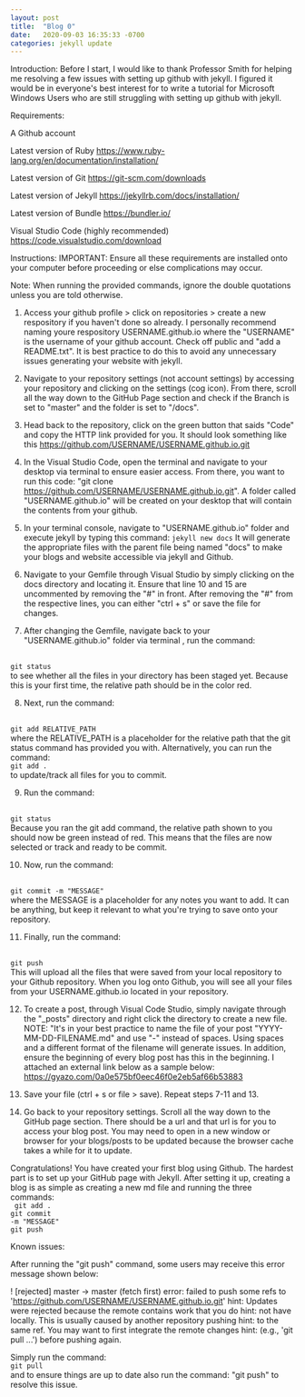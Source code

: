 ```yaml
---
layout: post
title:  "Blog 0"
date:   2020-09-03 16:35:33 -0700
categories: jekyll update
---
```


Introduction:
Before I start, I would like to thank Professor Smith for helping me resolving a few issues with setting up github with jekyll. I figured it would be in everyone's best interest for to write a tutorial for Microsoft Windows Users who are still struggling with setting up github with jekyll. 


Requirements:

A Github account

Latest version of Ruby
https://www.ruby-lang.org/en/documentation/installation/

Latest version of Git
https://git-scm.com/downloads

Latest version of Jekyll
https://jekyllrb.com/docs/installation/

Latest version of Bundle
https://bundler.io/

Visual Studio Code (highly recommended)
https://code.visualstudio.com/download


Instructions:
IMPORTANT: Ensure all these requirements are installed onto your computer before proceeding or else complications may occur.

Note: When running the provided commands, ignore the double quotations unless you are told otherwise.

1. Access your github profile > click on repositories > create a new respository if you haven't done so already. I personally recommend naming youre respository USERNAME.github.io where the "USERNAME" is the username of your github account. Check off public and "add a README.txt". It is best practice to do this to avoid any unnecessary issues generating your website with jekyll.

2. Navigate to your repository settings (not account settings) by accessing your repository and clicking on the settings (cog icon). From there, scroll all the way down to the GitHub Page section and check if the Branch is set to "master" and the folder is set to "/docs".

3. Head back to the repository, click on the green button that saids "Code" and copy the HTTP link provided for you. It should look something like this https://github.com/USERNAME/USERNAME.github.io.git

4. In the Visual Studio Code, open the terminal and navigate to your desktop via terminal to ensure easier access. From there, you want to run this code: "git clone https://github.com/USERNAME/USERNAME.github.io.git". A folder called "USERNAME.github.io" will be created on your desktop that will contain the contents from your github.

5.  In your terminal console, navigate to "USERNAME.github.io" folder and execute jekyll by typing this command: 
<code>jekyll new docs</code>
It will generate the appropriate files with the parent file being named "docs" to make your blogs and website accessible via jekyll and Github. 

6. Navigate to your Gemfile through Visual Studio by simply clicking on the docs directory and locating it. Ensure that line 10 and 15 are uncommented by removing the "#" in front. After removing the "#" from the respective lines, you can either "ctrl + s" or save the file for changes. 

7. After changing the Gemfile, navigate back to your "USERNAME.github.io" folder via terminal , run the command:
<br>
 <code>git status</code>
 <br>
 to see whether all the files in your directory has been staged yet. Because this is your first time, the relative path should be in the color red. 

8. Next, run the command: 
<br>
<code>git add RELATIVE_PATH</code> 
<br>
where the RELATIVE_PATH is a placeholder for the relative path that the git status command has provided you with. Alternatively, you can run the command: 
<br>
<code>git add .</code>
<br>
to update/track all files for you to commit.

9. Run the command:
<br>
 <code>git status</code>
 <br>
 Because you ran the git add command, the relative path shown to you should now be green instead of red. This means that the files are now selected or track and ready to be commit.

10. Now, run the command: 
<br>
<code>git commit -m "MESSAGE"</code>
<br>
where the MESSAGE  is a placeholder for any notes you want to add. It can be anything, but keep it relevant to what you're trying to save onto your repository.

11. Finally, run the command: 
<br>
<code>git push</code>
<br>
This will upload all the files that were saved from your local repository to your Github repository. When you log onto Github, you will see all your files from your USERNAME.github.io located in your repository. 

12. To create a post, through Visual Code Studio, simply navigate through the "_posts" directory and right click the directory to create a new file. NOTE: "It's in your best practice to name the file of your post "YYYY-MM-DD-FILENAME.md" and use "-" instead of spaces. Using spaces and a different format of the filename will generate issues. In addition, ensure the beginning of every blog post has this in the beginning. I attached an external link below as a sample below:
https://gyazo.com/0a0e575bf0eec46f0e2eb5af66b53883

13. Save your file (ctrl + s or file > save). Repeat steps 7-11 and 13.

14. Go back to your repository settings. Scroll all the way down to the GitHub page section. There should be a url and that url is for you to access your blog post. You may need to open in a new window or browser for your blogs/posts to be updated because the browser cache takes a while for it to update.


Congratulations! You have created your first blog using Github. The hardest part is to set up your GitHub page with Jekyll. After setting it up, creating a blog is as simple as creating a new md file and running the three commands:
<br>
<code> git add . </code>
<br>
<code>git commit -m "MESSAGE"</code>
<br>
<code>git push</code>
<br>


Known issues:

After running the "git push" command, some users may receive this error message shown below:

 ! [rejected]        master -> master (fetch first)
error: failed to push some refs to 'https://github.com/USERNAME/USERNAME.github.io.git'
hint: Updates were rejected because the remote contains work that you do
hint: not have locally. This is usually caused by another repository pushing
hint: to the same ref. You may want to first integrate the remote changes
hint: (e.g., 'git pull ...') before pushing again.

Simply run the command: 
<br>
<code>git pull</code>
<br>
 and to ensure things are up to date also run the command: "git push" to resolve this issue.